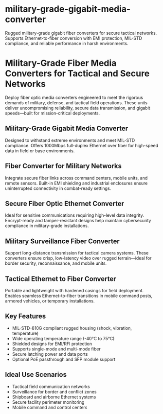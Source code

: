 # military-grade-gigabit-media-converter
 Rugged military-grade gigabit fiber converters for secure tactical networks. Supports Ethernet-to-fiber conversion with EMI protection, MIL-STD compliance, and reliable performance in harsh environments.

# Military-Grade Fiber Media Converters for Tactical and Secure Networks

Deploy fiber optic media converters engineered to meet the rigorous demands of military, defense, and tactical field operations. These units deliver uncompromising reliability, secure data transmission, and gigabit speeds—built for mission-critical deployments.

## Military-Grade Gigabit Media Converter  
Designed to withstand extreme environments and meet MIL-STD compliance. Offers 1000Mbps full-duplex Ethernet over fiber for high-speed data in field or base environments.

## Fiber Converter for Military Networks  
Integrate secure fiber links across command centers, mobile units, and remote sensors. Built-in EMI shielding and industrial enclosures ensure uninterrupted connectivity in combat-ready settings.

## Secure Fiber Optic Ethernet Converter  
Ideal for sensitive communications requiring high-level data integrity. Encrypt-ready and tamper-resistant designs help maintain cybersecurity compliance in military-grade installations.

## Military Surveillance Fiber Converter  
Support long-distance transmission for tactical camera systems. These converters ensure crisp, low-latency video over rugged terrain—ideal for border security, reconnaissance, and mobile units.

## Tactical Ethernet to Fiber Converter  
Portable and lightweight with hardened casings for field deployment. Enables seamless Ethernet-to-fiber transitions in mobile command posts, armored vehicles, or temporary installations.

## Key Features
- MIL-STD-810G compliant rugged housing (shock, vibration, temperature)
- Wide operating temperature range (-40°C to 75°C)
- Shielded designs for EMI/RFI protection
- Supports single-mode and multi-mode fiber
- Secure latching power and data ports
- Optional PoE passthrough and SFP module support

## Ideal Use Scenarios
- Tactical field communication networks  
- Surveillance for border and conflict zones  
- Shipboard and airborne Ethernet systems  
- Secure facility perimeter monitoring  
- Mobile command and control centers

